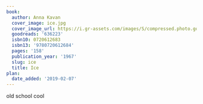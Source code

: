 ```yaml
---
book:
  author: Anna Kavan
  cover_image: ice.jpg
  cover_image_url: https://i.gr-assets.com/images/S/compressed.photo.goodreads.com/books/1328830578l/636223._SX98_.jpg
  goodreads: '636223'
  isbn10: 0720612683
  isbn13: '9780720612684'
  pages: '158'
  publication_year: '1967'
  slug: ice
  title: Ice
plan:
  date_added: '2019-02-07'
---
```


old school cool
